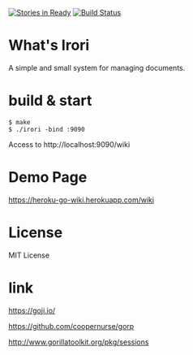 [![Stories in Ready](https://badge.waffle.io/maueki/irori.png?label=ready&title=Ready)](https://waffle.io/maueki/irori)
[![Build Status](https://travis-ci.org/maueki/irori.svg)](https://travis-ci.org/maueki/irori)

# What's Irori

A simple and small system for managing documents.

# build & start

```
$ make
$ ./irori -bind :9090
```

Access to http://localhost:9090/wiki

# Demo Page

https://heroku-go-wiki.herokuapp.com/wiki

# License

MIT License

# link

https://goji.io/

https://github.com/coopernurse/gorp

http://www.gorillatoolkit.org/pkg/sessions

